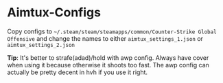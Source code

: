 # Aimtux-Configs
Copy configs to `~/.steam/steam/steamapps/common/Counter-Strike Global Offensive` and change the names to either `aimtux_settings_1.json` or `aimtux_settings_2.json`

**Tip**: It's better to strafe(adad)/hold with awp config. Always have cover when using it because otherwise it shoots too fast. The awp config can actually be pretty decent in hvh if you use it right.
